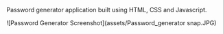 Password generator application built using HTML, CSS and Javascript.

![Password Generator Screenshot](assets/Password_generator snap.JPG)
